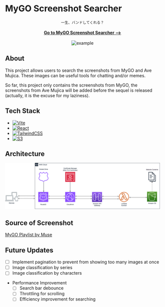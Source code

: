 # MyGO Screenshot Searcher

<div align="center">
<small>一生、バンドしてくれる？</small>
<br />
<br/>
<a href=""><strong>Go to MyGO Screenshot Searcher --></strong></a>
</div>
<div align="center">
<br/>
<img src="https://lh3.googleusercontent.com/Atk5OqGN7c0rncsz6FWt6ct0yK0MEji3m8VkYFq4v1V3jp9vjRw-T43L4xs1J8FA18Y8sg1fs0L0ot4=w2880-h1200-p-l90-rj" alt="example" width="500" height="auto">
</div>

## About

This project allows users to search the screenshots from MyGO and Ave Mujica. These images can be useful tools for chatting and/or memes.

So far, this project only contains the screenshots from MyGO, the screenshots from Ave Mujica will be added before the sequel is released (actually, it is the excuse for my laziness).

## Tech Stack

- [![Vite][Vite]][Vite-url]
- [![React][React.js]][React-url]
- [![TailwindCSS][TailwindCSS]][TailwindCSS-url]
- [![S3][S3]][S3-url]

## Architecture
![architecture](/img/architecture.png)

## Source of Screenshot

[MyGO Playlist by Muse](https://www.youtube.com/watch?v=WOrYBIYIwyk&list=PL12UaAf_xzfqYGkaq7fR0DpB6osiuNlYu&ab_channel=Muse%E6%9C%A8%E6%A3%89%E8%8A%B1-TW)

## Future Updates
- [ ] Implement pagination to prevent from showing too many images at once
- [ ] Image classification by series
- [ ] Image classification by characters
- Performance Improvement
    - [ ] Search bar debounce
    - [ ] Throttling for scrolling
    - [ ] Efficiency improvement for searching

[Vite]: https://img.shields.io/badge/Vite-B73BFE?style=for-the-badge&logo=vite&logoColor=FFD62E
[Vite-url]: https://vitejs.dev/
[React.js]: https://img.shields.io/badge/React-20232A?style=for-the-badge&logo=react&logoColor=61DAFB
[React-url]: https://reactjs.org/
[TailwindCSS]: https://img.shields.io/badge/tailwindcss-0F172A?&logo=tailwindcss
[TailwindCSS-url]: https://tailwindcss.com/
[S3]: https://img.shields.io/badge/AWS_S3-569A31?logo=amazons3&logoColor=fff&style=for-the-badge
[S3-url]: https://aws.amazon.com/s3/?nc1=h_ls
